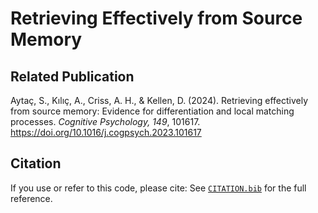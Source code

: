 # Retrieving Effectively from Source Memory
## Related Publication 
Aytaç, S., Kılıç, A., Criss, A. H., & Kellen, D. (2024). Retrieving effectively from source memory: Evidence for differentiation and local matching processes. *Cognitive Psychology, 149*, 101617. https://doi.org/10.1016/j.cogpsych.2023.101617 

## Citation
If you use or refer to this code, please cite:
See [`CITATION.bib`](./CITATITON.bib) for the full reference.

